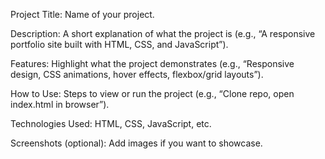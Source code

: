Project Title: Name of your project.

Description: A short explanation of what the project is (e.g., “A responsive portfolio site built with HTML, CSS, and JavaScript”).

Features: Highlight what the project demonstrates (e.g., “Responsive design, CSS animations, hover effects, flexbox/grid layouts”).

How to Use: Steps to view or run the project (e.g., “Clone repo, open index.html in browser”).

Technologies Used: HTML, CSS, JavaScript, etc.

Screenshots (optional): Add images if you want to showcase.
